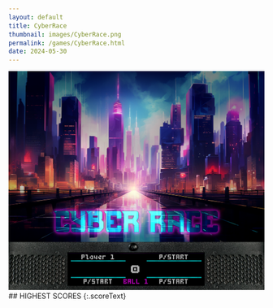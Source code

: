 ```yaml
---
layout: default
title: CyberRace
thumbnail: images/CyberRace.png
permalink: /games/CyberRace.html
date: 2024-05-30
---
```


<img src="../images/CyberRace.png" class="gameThumbnail img-fluid mx-auto align-middle">
## HIGHEST SCORES
{:.scoreText}

